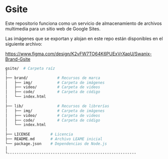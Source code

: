 # Gsite

Este repositorio funciona como un servicio de almacenamiento de archivos multimedia para un sitio web de Google Sites.

Las imágenes que se exportan y alojan en este repo están disponibles en el siguiente archivo:

https://www.figma.com/design/K2vFW7TO64K6PUExVrXapU/Swanix-Brand-Gsite


```sh
gsite/  # Carpeta raíz
│
├── brand/             # Recursos de marca     
│   ├── img/           # Carpeta de imágenes
│   ├── video/         # Carpeta de videos
│   ├── code/          # Carpeta de código
│   └── index.html
│       
├── lib/               # Recursos de librerías     
│   ├── img/           # Carpeta de imágenes
│   ├── video/         # Carpeta de videos
│   ├── code/          # Carpeta de código
│   └── index.html  
│       
├── LICENSE         # Licencia
├── README.md       # Archivo LEAME inicial
└── package.json    # Dependencias de Node.js
│
└---------------------------------------------------------
```
